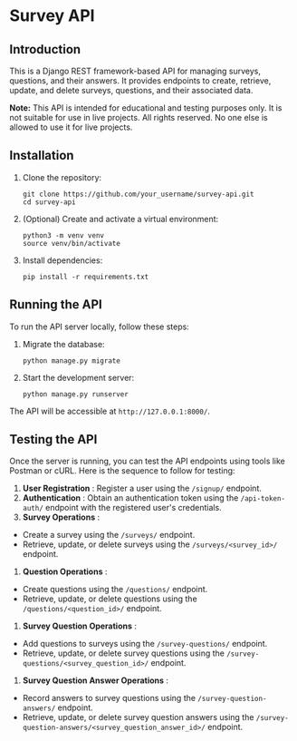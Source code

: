 # Survey API

## Introduction

This is a Django REST framework-based API for managing surveys, questions, and their answers. It provides endpoints to create, retrieve, update, and delete surveys, questions, and their associated data.

**Note:** This API is intended for educational and testing purposes only. It is not suitable for use in live projects. All rights reserved. No one else is allowed to use it for live projects.

## Installation

1. Clone the repository:
   ```console
   git clone https://github.com/your_username/survey-api.git
   cd survey-api
   ```
3. (Optional) Create and activate a virtual environment:
   ```console
   python3 -m venv venv
   source venv/bin/activate
   ```
4. Install dependencies:
   ```console
   pip install -r requirements.txt
   ```
   
## Running the API

To run the API server locally, follow these steps:

1. Migrate the database:
   ```console
   python manage.py migrate
   ```
3. Start the development server:
   ```console
   python manage.py runserver
   ```
   
The API will be accessible at `http://127.0.0.1:8000/`.


## Testing the API

Once the server is running, you can test the API endpoints using tools like Postman or cURL. Here is the sequence to follow for testing:

1. **User Registration** : Register a user using the `/signup/` endpoint.
2. **Authentication** : Obtain an authentication token using the `/api-token-auth/` endpoint with the registered user's credentials.
3. **Survey Operations** :

* Create a survey using the `/surveys/` endpoint.
* Retrieve, update, or delete surveys using the `/surveys/<survey_id>/` endpoint.

1. **Question Operations** :

* Create questions using the `/questions/` endpoint.
* Retrieve, update, or delete questions using the `/questions/<question_id>/` endpoint.

1. **Survey Question Operations** :

* Add questions to surveys using the `/survey-questions/` endpoint.
* Retrieve, update, or delete survey questions using the `/survey-questions/<survey_question_id>/` endpoint.

1. **Survey Question Answer Operations** :

* Record answers to survey questions using the `/survey-question-answers/` endpoint.
* Retrieve, update, or delete survey question answers using the `/survey-question-answers/<survey_question_answer_id>/` endpoint.
